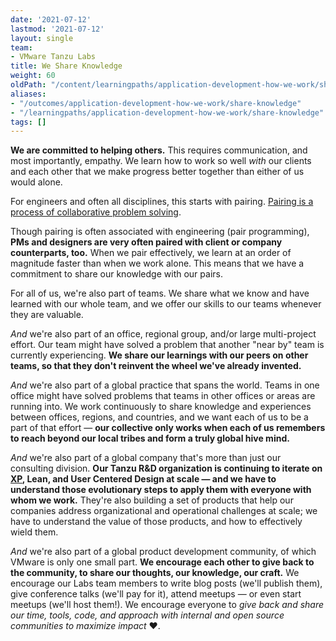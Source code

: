```yaml
---
date: '2021-07-12'
lastmod: '2021-07-12'
layout: single
team:
- VMware Tanzu Labs
title: We Share Knowledge
weight: 60
oldPath: "/content/learningpaths/application-development-how-we-work/share-knowledge.md"
aliases:
- "/outcomes/application-development-how-we-work/share-knowledge"
- "/learningpaths/application-development-how-we-work/share-knowledge"
tags: []
---
```


**We are committed to helping others.** This requires communication, and most importantly, empathy. We learn how to work so well _with_ our clients and each other that we make progress better together than either of us would alone.

For engineers and often all disciplines, this starts with pairing. [Pairing is a process of collaborative problem solving](/outcomes/application-development/pair-programming/). 

Though pairing is often associated with engineering (pair programming), **PMs and designers are very often paired with client or company counterparts, too.** When we pair effectively, we learn at an order of magnitude faster than when we work alone. This means that we have a commitment to share our knowledge with our pairs. 

For all of us, we're also part of teams. We share what we know and have learned with our whole team, and we offer our skills to our teams whenever they are valuable. 

_And_ we're also part of an office, regional group, and/or large multi-project effort. Our team might have solved a problem that another "near by" team is currently experiencing. **We share our learnings with our peers on other teams, so that they don't reinvent the wheel we've already invented.**

_And_ we're also part of a global practice that spans the world. Teams in one office might have solved problems that teams in other offices or areas are running into. We work continuously to share knowledge and experiences between offices, regions, and countries, and we want each of us to be a part of that effort — **our collective only works when each of us remembers to reach beyond our local tribes and form a truly global hive mind.**

_And_ we're also part of a global company that's more than just our consulting division. **Our Tanzu R&D organization is continuing to iterate on [XP](https://en.wikipedia.org/wiki/Extreme_programming), Lean, and User Centered Design at scale — and we have to understand those evolutionary steps to apply them with everyone with whom we work.** They're also building a set of products that help our companies address organizational and operational challenges at scale; we have to understand the value of those products, and how to effectively wield them.

_And_ we're also part of a global product development community, of which VMware is only one small part. **We encourage each other to give back to the community, to share our thoughts, our knowledge, our craft.** We encourage our Labs team members to write blog posts (we'll publish them), give conference talks (we'll pay for it), attend meetups — or even start meetups (we'll host them!). We encourage everyone to _give back and share our time, tools, code, and approach with internal and open source communities to maximize impact_ ❤️.
